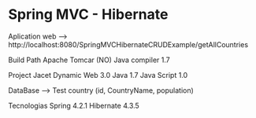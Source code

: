 # Spring MVC - Hibernate

Aplication web --> http://localhost:8080/SpringMVCHibernateCRUDExample/getAllCountries


Build Path
	Apache Tomcar	(NO)
	Java compiler 	1.7

Project Jacet
	Dynamic Web		3.0
	Java			1.7
	Java Script		1.0

DataBase --> Test
	country (id, CountryName, population)
	
Tecnologias
	Spring		 	4.2.1
	Hibernate		4.3.5